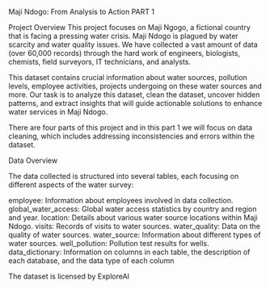 Maji Ndogo: From Analysis to Action PART 1

Project Overview
This project focuses on Maji Ngogo, a fictional country that is facing a pressing water crisis. Maji Ndogo is plagued 
by water scarcity and water quality issues. We have collected a vast amount of data (over 60,000 records) through the hard 
work of engineers, biologists, chemists, field surveyors, IT technicians, and analysts.

This dataset contains crucial information about water sources, pollution levels, employee activities, projects undergoing
on these water sources and more. Our task is to analyze this dataset, clean the dataset, uncover hidden patterns, and extract 
insights that will guide actionable solutions to enhance water services in Maji Ndogo.

There are four parts of this project and in this part 1 we will focus on data cleaning, which includes addressing inconsistencies and
errors within the dataset.

Data Overview

The data collected is structured into several tables, each focusing on different aspects of the water survey:

employee: Information about employees involved in data collection.
global_water_access: Global water access statistics by country and region and year.
location: Details about various water source locations within Maji Ndogo.
visits: Records of visits to water sources.
water_quality: Data on the quality of water sources.
water_source: Information about different types of water sources.
well_pollution: Pollution test results for wells.
data_dictionary: Information on columns in each table, the description of each database, and the data type of each column

The dataset is licensed by ExploreAI



